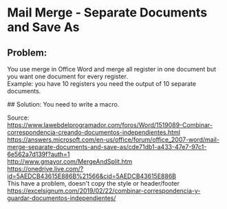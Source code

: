 # Mail Merge - Separate Documents and Save As 

## Problem:
You use merge in Office Word and merge all register in one document but you want one document for every register.\
Example: you have 10 registers you need the output of 10 separate documents.

## Solution:
You need to write a macro.

Source:\
<https://www.lawebdelprogramador.com/foros/Word/1519089-Combinar-correspondencia-creando-documentos-independientes.html>\
<https://answers.microsoft.com/en-us/office/forum/office_2007-word/mail-merge-separate-documents-and-save-as/cde71db1-a433-47e7-97c1-6e562a7d139f?auth=1>\
<http://www.gmayor.com/MergeAndSplit.htm>\
<https://onedrive.live.com/?id=5AEDCB43615E886B%21566&cid=5AEDCB43615E886B>\
This have a problem, doesn't copy the style or header/footer\
<https://excelsignum.com/2019/02/22/combinar-correspondencia-y-guardar-documentos-independientes/>
